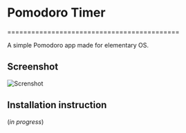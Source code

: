 # Pomodoro Timer
===========================================

A simple Pomodoro app made for elementary OS.

## Screenshot

![Screnshot](https://raw.githubusercontent.com/mariocesar/pomodoro-elementary/master/screenshot.png)

## Installation instruction

(_in progress_)

